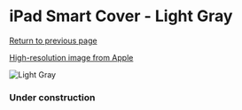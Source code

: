 # iPad Smart Cover - Light Gray

[Return to previous page](/ipad_2)

[High-resolution image from Apple](https://store.storeimages.cdn-apple.com/8756/as-images.apple.com/is/MD307?wid=4500&hei=4500&fmt=png)

<div style="width: 384px"><img src="/everysource/MD307.png" alt="Light Gray"></div>

### Under construction
